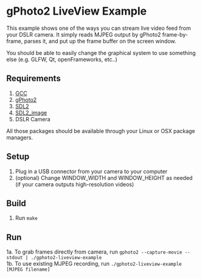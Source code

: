 gPhoto2 LiveView Example
========================
This example shows one of the ways you can stream live video feed from your DSLR camera. It simply reads MJPEG output by gPhoto2 frame-by-frame, parses it, and put up the frame buffer on the screen window.

You should be able to easily change the graphical system to use something else (e.g. GLFW, Qt, openFrameworks, etc..)

Requirements
------------
1. [GCC](https://gcc.gnu.org)
3. [gPhoto2](http://www.gphoto.org/proj/gphoto2)
3. [SDL2](https://libsdl.org)
4. [SDL2_image](https://libsdl.org/projects/SDL_image)
5. DSLR Camera

All those packages should be available through your Linux or OSX package managers.

Setup
-----
1. Plug in a USB connector from your camera to your computer
2. (optional) Change WINDOW_WIDTH and WINDOW_HEIGHT as needed (if your camera outputs high-resolution videos)

Build
-----
1. Run `make`

Run
---
1a. To grab frames directly from camera, run `gphoto2 --capture-movie --stdout | ./gphoto2-liveview-example`  
1b. To use existing MJPEG recording, run `./gphoto2-liveview-example [MJPEG filename]`  
